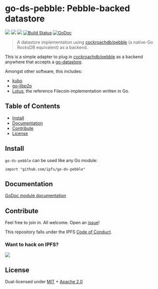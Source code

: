 # go-ds-pebble: Pebble-backed datastore

[![](https://img.shields.io/badge/made%20by-Protocol%20Labs-blue.svg?style=flat-square)](http://protocol.ai)
[![](https://img.shields.io/badge/project-IPFS-blue.svg?style=flat-square)](http://ipfs.io/)
[![](https://img.shields.io/badge/freenode-%23ipfs-blue.svg?style=flat-square)](http://webchat.freenode.net/?channels=%23ipfs)
[![Build Status](https://img.shields.io/github/actions/workflow/status/ipfs/go-ds-pebble/go-test.yml?branch=master)](https://github.com/ipfs/go-ds-pebble/actions)
[![GoDoc](https://pkg.go.dev/badge/github.com/ipfs/go-ds-pebble)](https://pkg.go.dev/github.com/ipfs/go-ds-pebble)

> A datastore implementation using [cockroachdb/pebble](https://github.com/cockroachdb/pebble) (a native-Go RocksDB equivalent) as a backend.

This is a simple adapter to plug in [cockroachdb/pebble](https://github.com/cockroachdb/pebble) as a backend
anywhere that accepts a [go-datastore](https://github.com/ipfs/go-datastore).

Amongst other software, this includes:

* [kubo](https://github.com/ipfs/kubo/)
* [go-libp2p](https://github.com/libp2p/go-libp2p/)
* [Lotus](https://github.com/filecoin-project/lotus), the reference Filecoin implementation written in Go.

## Table of Contents

- [Install](#install)
- [Documentation](#documentation)
- [Contribute](#contribute)
- [License](#license)

## Install

`go-ds-pebble` can be used like any Go module:

```
import "github.com/ipfs/go-ds-pebble"
```

## Documentation

[GoDoc module documentation](https://pkg.go.dev/github.com/ipfs/go-ds-pebble)

## Contribute

Feel free to join in. All welcome. Open an [issue](https://github.com/ipfs/go-ds-pebble/issues)!

This repository falls under the IPFS [Code of Conduct](https://github.com/ipfs/community/blob/master/code-of-conduct.md).

### Want to hack on IPFS?

[![](https://cdn.rawgit.com/jbenet/contribute-ipfs-gif/master/img/contribute.gif)](https://github.com/ipfs/community/blob/master/CONTRIBUTING.md)

## License

Dual-licensed under [MIT](https://github.com/filecoin-project/test-vectors/blob/master/LICENSE-MIT) + [Apache 2.0](https://github.com/filecoin-project/test-vectors/blob/master/LICENSE-APACHE)
